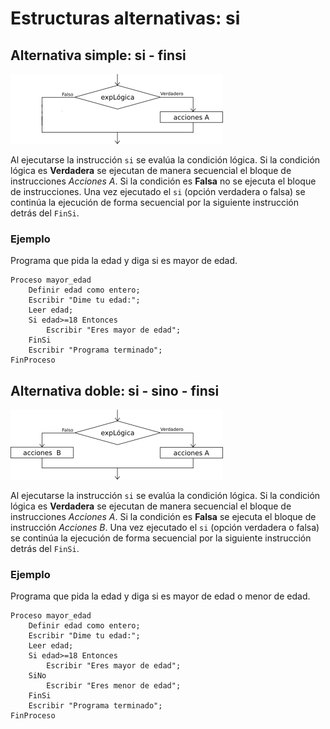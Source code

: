 # Estructuras alternativas: si

## Alternativa simple: si - finsi

![si](img/si.png)

Al ejecutarse la instrucción `si` se evalúa la condición lógica. Si la condición lógica es **Verdadera** se ejecutan de manera secuencial el bloque de instrucciones *Acciones A*. Si la condición es **Falsa** no se ejecuta el bloque de instrucciones. Una vez ejecutado el `si` (opción verdadera o falsa) se continúa la ejecución de forma secuencial por la siguiente instrucción detrás del `FinSi`.

### Ejemplo

Programa que pida la edad y diga si es mayor de edad.

	Proceso mayor_edad
		Definir edad como entero;
		Escribir "Dime tu edad:";
		Leer edad;
		Si edad>=18 Entonces
			Escribir "Eres mayor de edad";
		FinSi
		Escribir "Programa terminado";
	FinProceso

## Alternativa doble: si - sino - finsi

![si](img/sidoble.png)

Al ejecutarse la instrucción `si` se evalúa la condición lógica. Si la condición lógica es **Verdadera** se ejecutan de manera secuencial el bloque de instrucciones *Acciones A*. Si la condición es **Falsa** se ejecuta el bloque de instrucción *Acciones B*.  Una vez ejecutado el `si` (opción verdadera o falsa) se continúa la ejecución de forma secuencial por la siguiente instrucción detrás del `FinSi`.

### Ejemplo

Programa que pida la edad y diga si es mayor de edad o menor de edad.

	Proceso mayor_edad
		Definir edad como entero;
		Escribir "Dime tu edad:";
		Leer edad;
		Si edad>=18 Entonces
			Escribir "Eres mayor de edad";
		SiNo
			Escribir "Eres menor de edad";
		FinSi
		Escribir "Programa terminado";
	FinProceso
